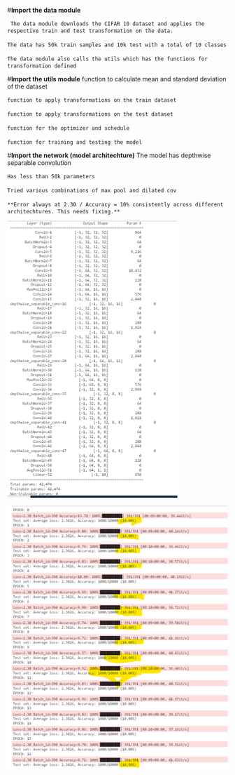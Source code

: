 #**Import the data module**

     The data module downloads the CIFAR 10 dataset and applies the respective train and test transformation on the data.

    The data has 50k train samples and 10k test with a total of 10 classes

    The data module also calls the utils which has the functions for transformation defined

#**Import the utils module**
    function to calculate mean and standard deviation of the dataset

    function to apply transformations on the train dataset

    function to apply transformations on the test dataset

    function for the optimizer and schedule

    function for training and testing the model

#**Import the network (model architechture)**
    The model has depthwise separable convolution

    Has less than 50k parameters

    Tried various combinations of max pool and dilated cov

    **Error always at 2.30 / Accuracy = 10% consistently across different architechtures. This needs fixing.**
    
 !["Network Summary"](https://github.com/rssubramaniyan1/EVA8/blob/d245d9836ba67122051f7f43686906e30821466f/Assignment%206/Network%20Summary.png)
 
 ![ Test_Train_Accuracy](https://github.com/rssubramaniyan1/EVA8/blob/d245d9836ba67122051f7f43686906e30821466f/Assignment%206/Test_Train_Accuracy.png)
 
 

